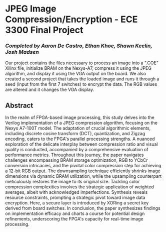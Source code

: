 # JPEG Image Compression/Encryption - ECE 3300 Final Project
### *Completed by Aaron De Castro, Ethan Khoe, Shawn Keelin, Josh Madsen*
Our project contains the files necessary to process an image into a ".COE" Xilinx file, initialize BRAM on the Nexys-A7, compress it using the JPEG algorithm, and display it using the VGA output on the board.  We also created a second project that takes the loaded image and runs it through a seed (input from the first 7 switches) to encrypt the data.  The RGB values are altered and it changes the VGA display.

## Abstract
In the realm of FPGA-based image processing, this study delves into the Verilog implementation of a JPEG compression algorithm, focusing on the Nexys A7-100T model. The adaptation of crucial algorithmic elements, including discrete cosine transform (DCT), quantization, and Zigzag encoding, caters to the FPGA's parallel processing strengths. A nuanced exploration of the delicate interplay between compression ratio and visual quality is conducted, accompanied by a comprehensive evaluation of performance metrics. Throughout this journey, the paper navigates challenges encompassing BRAM storage optimization, RGB to YCbCr conversion intricacies, and the pivotal color compression step for achieving a 12-bit RGB output. The downsampling technique efficiently shrinks image dimensions via dynamic BRAM utilization, while the upsampling counterpart meticulously restores the image to its original size. Tackling color compression complexities involves the strategic application of weighted averages, albeit with acknowledged imperfections. Synthesis reveals resource constraints, prompting a strategic pivot toward image data encryption. Here, a secure layer is introduced by XORing a secret key derived from board switches. In conclusion, the paper synthesizes findings on implementation efficacy and charts a course for potential design refinements, underscoring the FPGA's capacity for real-time image processing.

